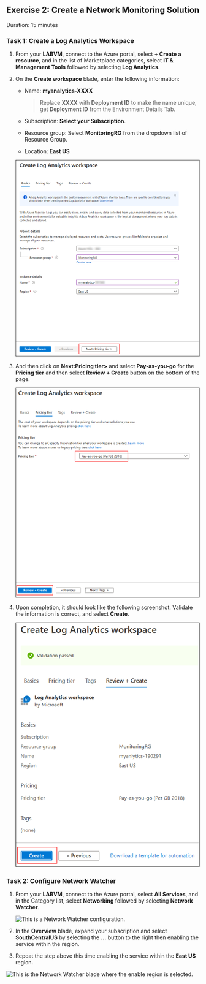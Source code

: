 ## Exercise 2: Create a Network Monitoring Solution

Duration: 15 minutes

### Task 1: Create a Log Analytics Workspace

1.  From your **LABVM**, connect to the Azure portal, select **+ Create a resource**, and in the list of Marketplace categories, select **IT & Management Tools** followed by selecting **Log Analytics**.

2.  On the **Create workspace** blade, enter the following information:

    -  Name: **myanalytics-XXXX**
    
       >Replace **XXXX** with **Deployment ID** to make the name unique, get **Deployment ID** from the Environment Details Tab.

    -  Subscription: **Select your Subscription**.

    -  Resource group: Select **MonitoringRG** from the dropdown list of Resource Group.

    -  Location: **East US**
    
    ![This represents the properly filled out fields when creating a Log Analytics Workspace.](images/ecn29.png)

3.  And then click on **Next:Pricing tier>** and select **Pay-as-you-go** for the **Pricing tier** and then select **Review + Create**    button on the bottom of the page.
   
    ![This represents the properly filled out fields when creating a Log Analytics Workspace.](images/ecn30.png)

  
4.  Upon completion, it should look like the following screenshot. Validate the information is correct, and select **Create**.

    ![This represents the properly filled out fields when creating a Log Analytics Workspace.](images/ecn11.png "Create Log Analytics Workspace")

### Task 2: Configure Network Watcher

1.  From your **LABVM**, connect to the Azure portal, select **All Services**, and in the Category list, select **Networking** followed by selecting **Network Watcher**.

    ![This is a Network Watcher configuration.](images/Hands-onlabstep-by-step-Enterprise-classnetworkinginAzureimages/media/image161.png "All Services blade")

2.  In the **Overview** blade, expand your subscription and select **SouthCentralUS** by selecting the **...** button to the right then enabling the service within the region.

3.   Repeat the step above this time enabling the service within the **East US** region.

   ![This is the Network Watcher blade where the enable region is selected.](images/Hands-onlabstep-by-step-Enterprise-classnetworkinginAzureimages/media/image162.png "Network Watcher Overview blade")
